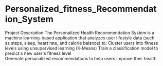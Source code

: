 # Personalized_fitness_Recommendation_System
Project Description
The Personalized Health Recommendation System is a machine learning-based application that analyzes user lifestyle data (such as steps, sleep, heart rate, and calorie balance) to:
Cluster users into fitness levels using unsupervised learning (K-Means)
Train a classification model to predict a new user's fitness level\
Generate personalized recommendations to help users improve their health


